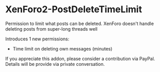 # XenForo2-PostDeleteTimeLimit

Permission to limit what posts can be deleted. XenForo doesn't handle deleting posts from super-long threads well

Introduces 1 new permissions:

- Time limit on deleting own messages (minutes)


If you appreciate this addon, please consider a contribution via PayPal. Details will be provide via private conversation. 

